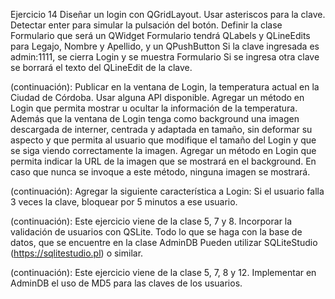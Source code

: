 Ejercicio 14
Diseñar un login con QGridLayout.
Usar asteriscos para la clave.
Detectar enter para simular la pulsación del botón.
Definir la clase Formulario que será un QWidget
Formulario tendrá QLabels y QLineEdits para Legajo, Nombre y Apellido, y un QPushButton
Si la clave ingresada es admin:1111, se cierra Login y se muestra Formulario
Si se ingresa otra clave se borrará el texto del QLineEdit de la clave.

(continuación):
Publicar en la ventana de Login, la temperatura actual en la Ciudad de Córdoba. Usar alguna API disponible.
Agregar un método en Login que permita mostrar u ocultar la información de la temperatura.
Además que la ventana de Login tenga como background una imagen descargada de interner, centrada y adaptada en tamaño, sin deformar su aspecto y que permita al usuario que modifique el tamaño del Login y que se siga viendo correctamente la imagen.
Agregar un método en Login que permita indicar la URL de la imagen que se mostrará en el background. En caso que nunca se invoque a este método, ninguna imagen se mostrará.

(continuación):
Agregar la siguiente característica a Login: Si el usuario falla 3 veces la clave, bloquear por 5 minutos a ese usuario.

(continuación):
Este ejercicio viene de la clase 5, 7 y 8.
Incorporar la validación de usuarios con QSLite.
Todo lo que se haga con la base de datos, que se encuentre en la clase AdminDB
Pueden utilizar SQLiteStudio (https://sqlitestudio.pl) o similar.

(continuación):
Este ejercicio viene de la clase 5, 7, 8 y 12.
Implementar en AdminDB el uso de MD5 para las claves de los usuarios.